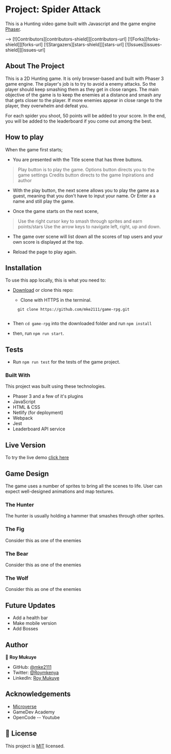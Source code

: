 # Project: Spider Attack

This is a Hunting video game built with Javascript and the game engine [Phaser](https://phaser.io/).

-->
[![Contributors][contributors-shield]][contributors-url]
[![Forks][forks-shield]][forks-url]
[![Stargazers][stars-shield]][stars-url]
[![Issues][issues-shield]][issues-url]


## About The Project

This is a 2D Hunting game. It is only browser-based and built with Phaser 3 game engine. The player's job is to try to avoid a enemy attacks. So the player should keep smashing them as they get in close ranges. The main objective of the game is to keep the enemies at a distance and smash any that gets closer to the player. If more enemies appear in close range to the player, they overwhelm and defeat you.

For each spider you shoot, 50 points will be added to your score. In the end, you will be added to the leaderboard if you come out among the best.


## How to play
When the game first starts;
* You are presented with the Title scene that has three buttons.
> Play button is to play the game.
> Options button directs you to the game settings
> Credits button directs to the game Inpirations and author

* With the play button, the next scene allows you to play the game as a guest, meaning that you don't have to input your name. Or Enter a a name and still play the game.

* Once the game starts on the next scene, 
> Use the right cursor key to smash through sprites and earn points/stars
> Use the arrow keys to navigate left, right, up and down.

* The  game over scene will list down all the scores of top users and your own score is displayed at the top.

* Reload the page to play again.


## Installation

To use this app locally, this is what you need to:

* [Download](hhttps://github.com/mke2111/game-rpg.git) or clone this repo:

  - Clone with HTTPS in the terminal.
  ```
    git clone https://github.com/mke2111/game-rpg.git
    
  ```
* Then `cd game-rpg` into the downloaded folder and run `npm install`
* then, run `npm run start`.

## Tests
* Run `npm run test` for the tests of the game project.

### Built With
This project was built using these technologies.
* Phaser 3 and a few of it's plugins
* JavaScript
* HTML & CSS
* Netlify (for deployment)
* Webpack
* Jest
* Leaderboard API service

## Live Version
To try the live demo [click here](https://mke2111.github.io/game-rp)


## Game Design
The game uses a number of sprites to bring all the scenes to life. User can expect well-designed animations and map textures.

### The Hunter
The hunter is usually holding a hammer that smashes through other sprites.

### The Fig
Consider this as one of the enemies

### The Bear
Consider this as one of the enemies

### The Wolf
Consider this as one of the enemies

## Future Updates
* Add a health bar
* Make mobile version
* Add Bosses

## Author

👤 **Roy Mukuye**

- GitHub: [@mke2111](https://github.com/mke2111)
- Twitter: [@Roymkenya](https://twitter.com/Roymkenya)
- LinkedIn: [Roy Mukuye](https://www.linkedin.com/in/roy-mukuye-42b07b1b4)


<!-- ACKNOWLEDGEMENTS -->
## Acknowledgements
* [Microverse](https://www.microverse.org/)
* GameDev Academy
* OpenCode -- Youtube


## 📝 License

This project is [MIT](https://opensource.org/licenses/MIT) licensed.